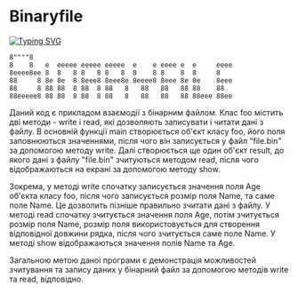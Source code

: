 # Binaryfile
[![Typing SVG](https://readme-typing-svg.demolab.com?font=Arial+Black&duration=4999&pause=1000&color=39F7E2&center=true&width=435&lines=Binaryfile)](https://git.io/typing-svg)
 
    8""""8                                                   
    8    8   e  eeeee eeeee eeeee  e    e eeee e  e     eeee 
    8eeee8ee 8  8   8 8   8 8   8  8    8 8    8  8     8    
    88     8 8e 8e  8 8eee8 8eee8e 8eeee8 8eee 8e 8e    8eee 
    88     8 88 88  8 88  8 88   8   88   88   88 88    88   
    88eeeee8 88 88  8 88  8 88   8   88   88   88 88eee 88ee 
                                                         
                                                      
<div>
  <p>Даний код є прикладом взаємодії з бінарним файлом. Клас foo містить дві методи - write і read, які дозволяють записувати і читати дані з файлу. В основній функції main створюється об'єкт класу foo, його поля заповнюються значеннями, після чого він записується у файл "file.bin" за допомогою методу write. Далі створюється ще один об'єкт result, до якого дані з файлу "file.bin" зчитуються методом read, після чого відображаються на екрані за допомогою методу show.</p>

  <p>Зокрема, у методі write спочатку записується значення поля Age об'єкта класу foo, після чого записується розмір поля Name, та саме поле Name. Це дозволить пізніше правильно зчитати дані з файлу. У методі read спочатку зчитується значення поля Age, потім зчитується розмір поля Name, розмір поля використовується для створення відповідної довжини рядка, після чого зчитується саме поле Name. У методі show відображаються значення полів Name та Age.</p>

  <p>Загальною метою даної програми є демонстрація можливостей зчитування та запису даних у бінарний файл за допомогою методів write та read, відповідно.</p>
</div>
